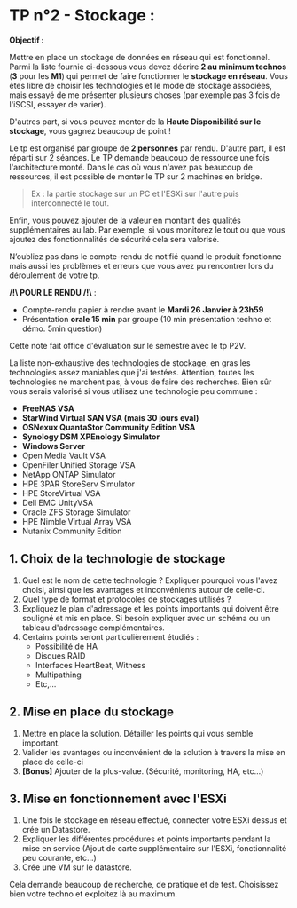 # TP n°2 - Stockage :

**Objectif :** 

Mettre en place un stockage de données en réseau qui est fonctionnel. Parmi la liste fournie ci-dessous vous devez décrire **2 au minimum technos** (**3** pour les **M1**) qui permet de faire fonctionner le **stockage en réseau**. Vous êtes libre de choisir les technologies et le mode de stockage associées, mais essayé de me présenter plusieurs choses (par exemple pas 3 fois de l'iSCSI, essayer de varier).

D'autres part, si vous pouvez monter de la **Haute Disponibilité sur le stockage**, vous gagnez beaucoup de point !

Le tp est organisé par groupe de **2 personnes** par rendu. D'autre part, il est réparti sur 2 séances. Le TP demande beaucoup de ressource une fois l'architecture monté. Dans le cas où vous n'avez pas beaucoup de ressources, il est possible de monter le TP sur 2 machines en bridge. 

>Ex : la partie stockage sur un PC et l'ESXi sur l'autre puis interconnecté le tout.

Enfin, vous pouvez ajouter de la valeur en montant des qualités supplémentaires au lab. Par exemple, si vous monitorez le tout ou que vous ajoutez des fonctionnalités de sécurité cela sera valorisé.

N’oubliez pas dans le compte-rendu de notifié quand le produit fonctionne mais aussi les problèmes et erreurs que vous avez pu rencontrer lors du déroulement de votre tp. 

**/!\ POUR LE RENDU /!\\** : 
- Compte-rendu papier à rendre avant le **Mardi 26 Janvier à 23h59**
- Présentation **orale 15 min** par groupe (10 min présentation techno et démo. 5min question)

Cette note fait office d'évaluation sur le semestre avec le tp P2V.

La liste non-exhaustive des technologies de stockage, en gras les technologies assez maniables que j'ai testées. Attention, toutes les technologies ne marchent pas, à vous de faire des recherches. Bien sûr vous serais valorisé si vous utilisez une technologie peu commune :

- **FreeNAS VSA** 
- **StarWind Virtual SAN VSA (mais 30 jours eval)** 
- **OSNexux QuantaStor Community Edition VSA**  
- **Synology DSM XPEnology Simulator** 
- **Windows Server**
- Open Media Vault VSA 
- OpenFiler Unified Storage VSA 
- NetApp ONTAP Simulator 
- HPE 3PAR StoreServ Simulator
- HPE StoreVirtual VSA 
- Dell EMC UnityVSA  
- Oracle ZFS Storage Simulator 
- HPE Nimble Virtual Array VSA 
- Nutanix Community Edition  

## 1. Choix de la technologie de stockage

1. Quel est le nom de cette technologie ? Expliquer pourquoi vous l'avez choisi, ainsi que les avantages et inconvénients autour de celle-ci.
2. Quel type de format et protocoles de stockages utilisés ?
3. Expliquez le plan d'adressage et les points importants qui doivent être souligné et mis en place. Si besoin expliquer avec un schéma ou un tableau d'adressage complémentaires. 
4. Certains points seront particulièrement étudiés :
    - Possibilité de HA
    - Disques RAID
    - Interfaces HeartBeat, Witness
    - Multipathing
    - Etc,...

## 2. Mise en place du stockage

1. Mettre en place la solution. Détailler les points qui vous semble important.
2. Valider les avantages ou inconvénient de la solution à travers la mise en place de celle-ci
3. **[Bonus]** Ajouter de la plus-value. (Sécurité, monitoring, HA, etc...)

## 3. Mise en fonctionnement avec l'ESXi

1. Une fois le stockage en réseau effectué, connecter votre ESXi dessus et crée un Datastore. 
2. Expliquer les différentes procédures et points importants pendant la mise en service (Ajout de carte supplémentaire sur l'ESXi, fonctionnalité peu courante, etc...) 
3. Crée une VM sur le datastore.

Cela demande beaucoup de recherche, de pratique et de test. Choisissez bien votre techno et exploitez là au maximum.
